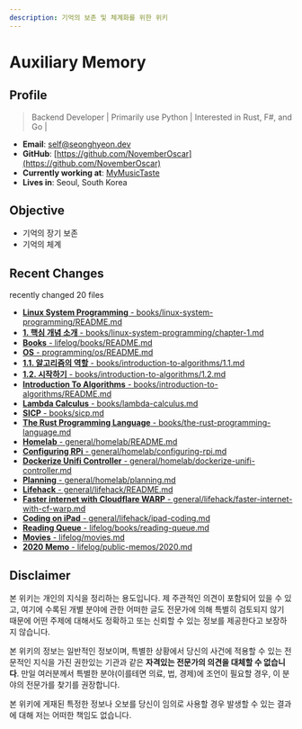 ```yaml
---
description: 기억의 보존 및 체계화를 위한 위키
---
```


# Auxiliary Memory

## Profile

> Backend Developer \| Primarily use Python \| Interested in Rust, F\#, and Go \|

* **Email**: [self@seonghyeon.dev](mailto:self@seonghyeon.dev)
* **GitHub**: [https://github.com/NovemberOscar](https://github.com/NovemberOscar)
* **Currently working at**: [MyMusicTaste](https://github.com/MyMusicTaste)
* **Lives in**: Seoul, South Korea

## Objective

* 기억의 장기 보존
* 기억의 체계

## Recent Changes

recently changed 20 files

* [**Linux System Programming** - books/linux-system-programming/README.md](books/linux-system-programming/README.md)
* [**1. 핵심 개념 소개** - books/linux-system-programming/chapter-1.md](books/linux-system-programming/chapter-1.md)
* [**Books** - lifelog/books/README.md](lifelog/books/README.md)
* [**OS** - programming/os/README.md](programming/os/README.md)
* [**1.1. 알고리즘의 역할** - books/introduction-to-algorithms/1.1.md](books/introduction-to-algorithms/1.1.md)
* [**1.2. 시작하기** - books/introduction-to-algorithms/1.2.md](books/introduction-to-algorithms/1.2.md)
* [**Introduction To Algorithms** - books/introduction-to-algorithms/README.md](books/introduction-to-algorithms/README.md)
* [**Lambda Calculus** - books/lambda-calculus.md](books/lambda-calculus.md)
* [**SICP** - books/sicp.md](books/sicp.md)
* [**The Rust Programming Language** - books/the-rust-programming-language.md](books/the-rust-programming-language.md)
* [**Homelab** - general/homelab/README.md](general/homelab/README.md)
* [**Configuring RPi** - general/homelab/configuring-rpi.md](general/homelab/configuring-rpi.md)
* [**Dockerize Unifi Controller** - general/homelab/dockerize-unifi-controller.md](general/homelab/dockerize-unifi-controller.md)
* [**Planning** - general/homelab/planning.md](general/homelab/planning.md)
* [**Lifehack** - general/lifehack/README.md](general/lifehack/README.md)
* [**Faster internet with Cloudflare WARP** - general/lifehack/faster-internet-with-cf-warp.md](general/lifehack/faster-internet-with-cf-warp.md)
* [**Coding on iPad** - general/lifehack/ipad-coding.md](general/lifehack/ipad-coding.md)
* [**Reading Queue** - lifelog/books/reading-queue.md](lifelog/books/reading-queue.md)
* [**Movies** - lifelog/movies.md](lifelog/movies.md)
* [**2020 Memo** - lifelog/public-memos/2020.md](lifelog/public-memos/2020.md)


## Disclaimer

본 위키는 개인의 지식을 정리하는 용도입니다. 제 주관적인 의견이 포함되어 있을 수 있고, 여기에 수록된 개별 분야에 관한 어떠한 글도 전문가에 의해 특별히 검토되지 않기 때문에 어떤 주제에 대해서도 정확하고 또는 신뢰할 수 있는 정보를 제공한다고 보장하지 않습니다.

본 위키의 정보는 일반적인 정보이며, 특별한 상황에서 당신의 사건에 적용할 수 있는 전문적인 지식을 가진 권한있는 기관과 같은 **자격있는 전문가의 의견을 대체할 수 없습니다**.  만일 여러분께서 특별한 분야\(이를테면 의료, 법, 경제\)에 조언이 필요할 경우, 이 분야의 전문가를 찾기를 권장합니다.

본 위키에 게재된 특정한 정보나 오보를 당신이 임의로 사용할 경우 발생할 수 있는 결과에 대해 저는 어떠한 책임도 없습니다.

